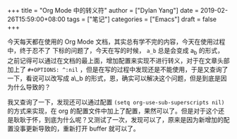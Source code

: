 +++
title = "Org Mode 中的转义符"
author = ["Dylan Yang"]
date = 2019-02-26T15:59:00+08:00
tags = ["笔记"]
categories = ["Emacs"]
draft = false
+++

今天每天都在使用的 Org Mode 文档，其实总有学不完的内容，今天在使用过程中，终于忍不了 下标的问题了，今天在写的时候， `a_b` 总是会变成 a<sub>b</sub> 的形式，之前记得可以通过在文档的最上面，增加配置来实现不进行转义，对于在文章头部加上了 `#+OPTIONS: ^:nil` ，但是在写的过程中发现还是不能使用，于是又查询了一下，看说可以改写成 a\\\_b 的形式，恩，确实可以解决这个问题，但是到底是因为什么导致的？

我又查询了一下，发现还可以通过配置 `(setq org-use-sub-superscripts
nil)` 的方式来实现，在 org 的配置文件中加上了配置，果然可以了。但是对于这个还是耿耿于怀，到底为什么呢？又测试了一次，发现可以了，原来是因为新增加的配置没事更新导致的，重新打开 buffer 就可以了。

